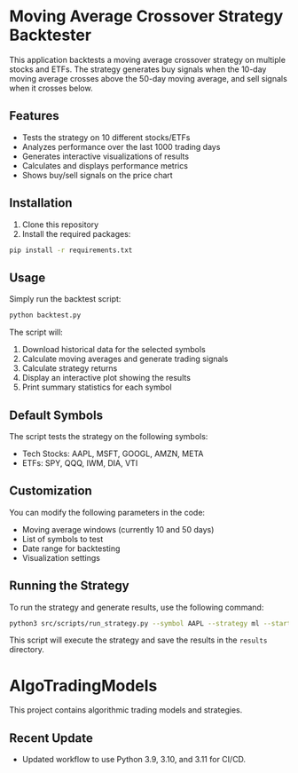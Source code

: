 # Moving Average Crossover Strategy Backtester

This application backtests a moving average crossover strategy on multiple stocks and ETFs. The strategy generates buy signals when the 10-day moving average crosses above the 50-day moving average, and sell signals when it crosses below.

## Features

- Tests the strategy on 10 different stocks/ETFs
- Analyzes performance over the last 1000 trading days
- Generates interactive visualizations of results
- Calculates and displays performance metrics
- Shows buy/sell signals on the price chart

## Installation

1. Clone this repository
2. Install the required packages:
```bash
pip install -r requirements.txt
```

## Usage

Simply run the backtest script:
```bash
python backtest.py
```

The script will:
1. Download historical data for the selected symbols
2. Calculate moving averages and generate trading signals
3. Calculate strategy returns
4. Display an interactive plot showing the results
5. Print summary statistics for each symbol

## Default Symbols

The script tests the strategy on the following symbols:
- Tech Stocks: AAPL, MSFT, GOOGL, AMZN, META
- ETFs: SPY, QQQ, IWM, DIA, VTI

## Customization

You can modify the following parameters in the code:
- Moving average windows (currently 10 and 50 days)
- List of symbols to test
- Date range for backtesting
- Visualization settings 

## Running the Strategy

To run the strategy and generate results, use the following command:

```bash
python3 src/scripts/run_strategy.py --symbol AAPL --strategy ml --start-date 2024-01-01 --end-date 2024-04-10
```

This script will execute the strategy and save the results in the `results` directory.

# AlgoTradingModels

This project contains algorithmic trading models and strategies.

## Recent Update
- Updated workflow to use Python 3.9, 3.10, and 3.11 for CI/CD. 